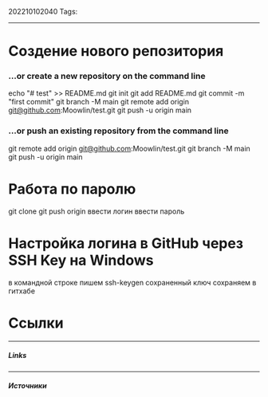 202210102040
Tags:
___
# Создение нового репозитория

### …or create a new repository on the command line

echo "# test" >> README.md
git init
git add README.md
git commit -m "first commit"
git branch -M main
git remote add origin git@github.com:Moowlin/test.git
git push -u origin main

### …or push an existing repository from the command line

git remote add origin git@github.com:Moowlin/test.git
git branch -M main
git push -u origin main

# Работа по паролю
git clone
git push origin
ввести логин 
ввести пароль
# Hастройка логина в GitHub через SSH Key на Windows

в командной строке пишем ssh-keygen
сохраненный ключ сохраняем в гитхабе



# Ссылки
___
##### Links


---
##### Источники
